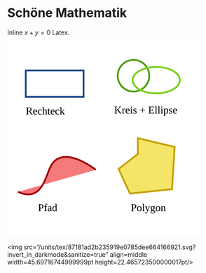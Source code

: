 # Schöne Mathematik

Inline $x+y=0$ Latex.

![test](test.svg)

<img src=”/units/tex/87181ad2b235919e0785dee664166921.svg?invert_in_darkmode&sanitize=true” align=middle width=45.69716744999999pt height=22.465723500000017pt/>